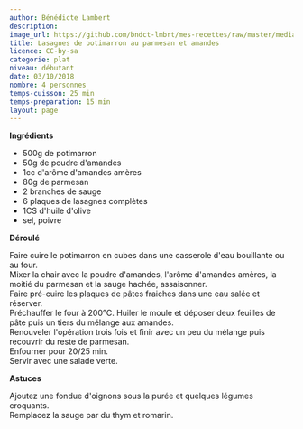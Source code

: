 ```yaml
---
author: Bénédicte Lambert
description: 
image_url: https://github.com/bndct-lmbrt/mes-recettes/raw/master/medias/lasagnes-potimarron.jpg
title: Lasagnes de potimarron au parmesan et amandes
licence: CC-by-sa
categorie: plat
niveau: débutant
date: 03/10/2018
nombre: 4 personnes
temps-cuisson: 25 min
temps-preparation: 15 min
layout: page
---
```



**Ingrédients**  

* 500g de potimarron
* 50g de poudre d'amandes
* 1cc d'arôme d'amandes amères
* 80g de parmesan
* 2 branches de sauge
* 6 plaques de lasagnes complètes
* 1CS d'huile d'olive
* sel, poivre


**Déroulé**  

Faire cuire le potimarron en cubes dans une casserole d'eau bouillante ou au four.  
Mixer la chair avec la poudre d'amandes, l'arôme d'amandes amères, la moitié du parmesan et la sauge hachée, assaisonner.  
Faire pré-cuire les plaques de pâtes fraiches dans une eau salée et réserver.   
Préchauffer le four à 200°C. 
Huiler le moule et déposer deux feuilles de pâte puis un tiers du mélange aux amandes.  
Renouveler l'opération trois fois et finir avec un peu du mélange puis recouvrir du reste de parmesan.     
Enfourner pour 20/25 min.  
Servir avec une salade verte.    

**Astuces**

Ajoutez une fondue d'oignons sous la purée et quelques légumes croquants.   
Remplacez la sauge par du thym et romarin.  
 
